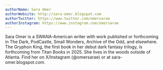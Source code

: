 ```yaml
---
authorName: Sara Omer
authorWebsite: http://sara-omer.blogspot.com
authorTwitter: https://www.twitter.com/omersarae
authorInstagram: https://www.instagram.com/omersarae
---
```

Sara Omer is a SWANA-American writer with work published or forthcoming in The Dark, PodCastle, Small Wonders, Archive of the Odd, and elsewhere. The Gryphon King, the first book in her debut dark fantasy trilogy, is forthcoming from Titan Books in 2025. She lives in the woods outside of Atlanta. Find her on X/Instagram (@omersarae) or at sara-omer.blogspot.com.